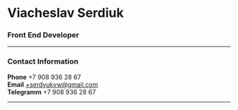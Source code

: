

# Viacheslav Serdiuk

### Front End Developer

---

### Contact Information
**Phone** +7 908 936 28 67<br>
**Email** +serdyukvw@gmail.com<br>
**Telegramm** +7 908 936 28 67<br>

---